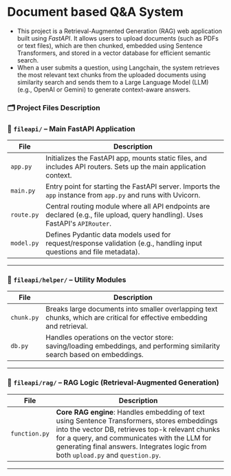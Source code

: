 # Document based Q&A System
* This project is a Retrieval-Augmented Generation (RAG) web application built using *FastAPI*. It allows users to upload documents (such as PDFs or text files), which are then chunked, embedded using Sentence Transformers, and stored in a vector database for efficient semantic search. 
* When a user submits a question, using Langchain, the system retrieves the most relevant text chunks from the uploaded documents using similarity search and sends them to a Large Language Model (LLM) (e.g., OpenAI or Gemini) to generate context-aware answers.

### 🗂️ Project Files Description

### 📁 `fileapi/` – Main FastAPI Application

| File         | Description |
|--------------|-------------|
| `app.py`     | Initializes the FastAPI app, mounts static files, and includes API routers. Sets up the main application context. |
| `main.py`    | Entry point for starting the FastAPI server. Imports the `app` instance from `app.py` and runs with Uvicorn. |
| `route.py`   | Central routing module where all API endpoints are declared (e.g., file upload, query handling). Uses FastAPI's `APIRouter`. |
| `model.py`   | Defines Pydantic data models used for request/response validation (e.g., handling input questions and file metadata). |


---

### 📁 `fileapi/helper/` – Utility Modules

| File       | Description |
|------------|-------------|
| `chunk.py` | Breaks large documents into smaller overlapping text chunks, which are critical for effective embedding and retrieval. |
| `db.py`    | Handles operations on the vector store: saving/loading embeddings, and performing similarity search based on embeddings. |

---

### 📁 `fileapi/rag/` – RAG Logic (Retrieval-Augmented Generation)

| File           | Description |
|----------------|-------------|
| `function.py`  | **Core RAG engine**: Handles embedding of text using Sentence Transformers, stores embeddings into the vector DB, retrieves top-k relevant chunks for a query, and communicates with the LLM for generating final answers. Integrates logic from both `upload.py` and `question.py`. |

---
